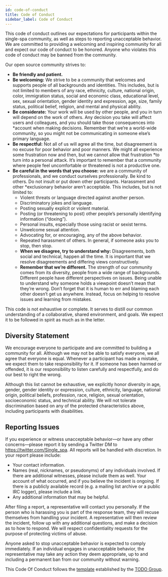 ```yaml
---
id: code-of-conduct
title: Code of Conduct
sidebar_label: Code of Conduct
---
```


This code of conduct outlines our expectations for participants within the single-spa community, as well as steps to reporting unacceptable behavior. We are committed to providing a welcoming and inspiring community for all and expect our code of conduct to be honored. Anyone who violates this code of conduct may be banned from the community.

Our open source community strives to:

* **Be friendly and patient.**
* **Be welcoming:** We strive to be a community that welcomes and supports people of all backgrounds and identities. This includes, but is not limited to members of any race, ethnicity, culture, national origin, color, immigration status, social and economic class, educational level, sex, sexual orientation, gender identity and expression, age, size, family status, political belief, religion, and mental and physical ability.
* **Be considerate:** Your work will be used by other people, and you in turn will depend on the work of others. Any decision you take will affect users and colleagues, and you should take those consequences into *account when making decisions. Remember that we’re a world-wide community, so you might not be communicating in someone else’s primary language.
* **Be respectful:** Not all of us will agree all the time, but disagreement is no excuse for poor behavior and poor manners. We might all experience some frustration now and then, but we cannot allow that frustration *to turn into a personal attack. It’s important to remember that a community where people feel uncomfortable or threatened is not a productive one.
* **Be careful in the words that you choose:** we are a community of professionals, and we conduct ourselves professionally. Be kind to others. Do not insult or put down other participants. Harassment and other *exclusionary behavior aren’t acceptable. This includes, but is not limited to:
  * Violent threats or language directed against another person.
  * Discriminatory jokes and language.
  * Posting sexually explicit or violent material.
  * Posting (or threatening to post) other people’s personally identifying information (“doxing”).
  * Personal insults, especially those using racist or sexist terms.
  * Unwelcome sexual attention.
  * Advocating for, or encouraging, any of the above behavior.
  * Repeated harassment of others. In general, if someone asks you to stop, then stop.
  * **When we disagree, try to understand why:** Disagreements, both social and technical, happen all the time. It is important that we resolve disagreements and differing views constructively.
  * **Remember that we’re different.** The strength of our community comes from its diversity, people from a wide range of backgrounds. Different people have different perspectives on issues. Being unable to understand why someone holds a viewpoint doesn’t mean that they’re wrong. Don’t forget that it is human to err and blaming each other doesn’t get us anywhere. Instead, focus on helping to resolve issues and learning from mistakes.
  
This code is not exhaustive or complete. It serves to distill our common understanding of a collaborative, shared environment, and goals. We expect it to be followed in spirit as much as in the letter.

## Diversity Statement

We encourage everyone to participate and are committed to building a community for all. Although we may not be able to satisfy everyone, we all agree that everyone is equal. Whenever a participant has made a mistake, we expect them to take responsibility for it. If someone has been harmed or offended, it is our responsibility to listen carefully and respectfully, and do our best to right the wrong.

Although this list cannot be exhaustive, we explicitly honor diversity in age, gender, gender identity or expression, culture, ethnicity, language, national origin, political beliefs, profession, race, religion, sexual orientation, socioeconomic status, and technical ability. We will not tolerate discrimination based on any of the protected characteristics above, including participants with disabilities.

## Reporting Issues

If you experience or witness unacceptable behavior—or have any other concerns—please report it by sending a Twitter DM to https://twitter.com/Single_spa. All reports will be handled with discretion. In your report please include:

* Your contact information.
* Names (real, nicknames, or pseudonyms) of any individuals involved. If there are additional witnesses, please include them as well. Your account of what occurred, and if you believe the incident is ongoing. If there is a publicly available record (e.g. a mailing list archive or a public IRC logger), please include a link.
* Any additional information that may be helpful.

After filing a report, a representative will contact you personally. If the person who is harassing you is part of the response team, they will recuse themselves from handling your incident. A representative will then review the incident, follow up with any additional questions, and make a decision as to how to respond. We will respect confidentiality requests for the purpose of protecting victims of abuse.

Anyone asked to stop unacceptable behavior is expected to comply immediately. If an individual engages in unacceptable behavior, the representative may take any action they deem appropriate, up to and including a permanent ban from our community without warning.

This Code Of Conduct follows the [template](https://github.com/todogroup/opencodeofconduct) established by the [TODO Group](http://todogroup.org/).